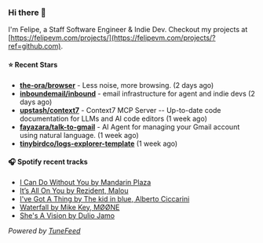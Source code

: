 ### Hi there 👋

I'm Felipe, a Staff Software Engineer & Indie Dev. Checkout my projects at [https://felipevm.com/projects/](https://felipevm.com/projects/?ref=github.com).

#### ⭐ Recent Stars
- **[the-ora/browser](https://github.com/the-ora/browser)** - Less noise, more browsing. (2 days ago)
- **[inboundemail/inbound](https://github.com/inboundemail/inbound)** - email infrastructure for agent and indie devs (2 days ago)
- **[upstash/context7](https://github.com/upstash/context7)** - Context7 MCP Server -- Up-to-date code documentation for LLMs and AI code editors (1 week ago)
- **[fayazara/talk-to-gmail](https://github.com/fayazara/talk-to-gmail)** - AI Agent for managing your Gmail account using natural language. (1 week ago)
- **[tinybirdco/logs-explorer-template](https://github.com/tinybirdco/logs-explorer-template)** (1 week ago)

#### 🎧 Spotify recent tracks
- [I Can Do Without You by Mandarin Plaza](https://open.spotify.com/track/4rNcuwXBmlKg2CWMdM0gVA)
- [It’s All On You by Rezident, Malou](https://open.spotify.com/track/6LVQCLkRzPEplGMo93acLl)
- [I&#39;ve Got A Thing by The kid in blue, Alberto Ciccarini](https://open.spotify.com/track/20eiFohvshchsvXj5XN399)
- [Waterfall by Mike Key, MØØNE](https://open.spotify.com/track/5RVKd6x8XUgaP1Yahb5YVC)
- [She&#39;s A Vision by Dulio Jamo](https://open.spotify.com/track/2tWvYusjnsNQi4NoJ7sG8K)

_Powered by [TuneFeed](https://tunefeed.app?ref=github.com)_
